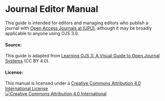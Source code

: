# Journal Editor Manual
This guide is intended for editors and managing editors who publish a journal with [Open Access Journals at IUPUI](https://journals.iupui.edu), although it may be broadly applicable to anyone using OJS 3.0.

#### Source:
This guide is adapted from [Learning OJS 3: A Visual Guide to Open Journal Systems](https://www.gitbook.com/book/pkp/ojs3/details) (CC BY 4.0).

#### License:
This manual is licensed under a [Creative Commons Attribution 4.0 International License](https://creativecommons.org/licenses/by/4.0)  
[![](https://i.creativecommons.org/l/by/4.0/88x31.png "Creative Commons Attribution 4.0 International")](http://creativecommons.org/licenses/by/4.0/)